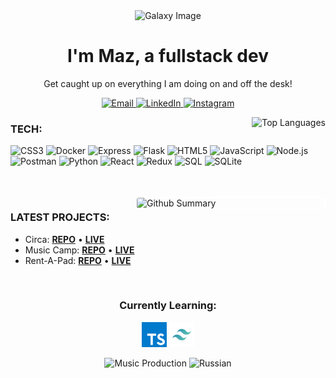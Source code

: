 <div align="center">
  <img alt="Galaxy Image" width="180" src="https://media0.giphy.com/media/xT39CTrFW4nHLdBPpu/200w.gif?cid=6c09b9522t1iyv61d6c3bc4se6d600z22f29lbgfi10x9e0b&ep=v1_gifs_search&rid=200w.gif&ct=g">  
  <h1 align="center">I'm Maz, a fullstack dev</h1> 
  Get caught up on everything I am doing on and off the desk!
</div>

<p align="center">
  <a href="mailto:sherifmaazin@gmail.com">
    <img src="https://img.icons8.com/fluency/48/000000/email.png" alt="Email" width="40" />
  </a>
  <a href="https://www.linkedin.com/in/maazin-sherif-5722b1178/">
    <img src="https://img.icons8.com/fluency/48/000000/linkedin.png" alt="LinkedIn" width="40" />
  </a>
  <a href="https://www.instagram.com/maazyn">
    <img src="https://img.icons8.com/fluency/48/000000/instagram-new.png" alt="Instagram" width="40" />
  </a>
</p>



<img align="right" src="https://github-readme-stats.vercel.app/api/top-langs/?username=maazyn&layout=compact&theme=dark" alt="Top Languages" />

<h3>TECH:</h3>

![CSS3](https://img.shields.io/badge/CSS3-1572B6?style=for-the-badge&logo=css3&logoColor=white)
![Docker](https://img.shields.io/badge/Docker-2496ED?style=for-the-badge&logo=docker&logoColor=white)
![Express](https://img.shields.io/badge/Express.js-000000?style=for-the-badge&logo=express&logoColor=white)
![Flask](https://img.shields.io/badge/Flask-000000?style=for-the-badge&logo=flask&logoColor=white)
![HTML5](https://img.shields.io/badge/HTML5-E34F26?style=for-the-badge&logo=html5&logoColor=white)
![JavaScript](https://img.shields.io/badge/JavaScript-F7DF1E?style=for-the-badge&logo=javascript&logoColor=black)
![Node.js](https://img.shields.io/badge/Node.js-339933?style=for-the-badge&logo=nodedotjs&logoColor=white)
![Postman](https://img.shields.io/badge/Postman-FF6C37?style=for-the-badge&logo=postman&logoColor=white)
![Python](https://img.shields.io/badge/Python-3670A0?style=for-the-badge&logo=python&logoColor=ffdd54)
![React](https://img.shields.io/badge/React-61DAFB?style=for-the-badge&logo=react&logoColor=white)
![Redux](https://img.shields.io/badge/Redux-764ABC?style=for-the-badge&logo=redux&logoColor=white)
![SQL](https://img.shields.io/badge/SQL-003B57?style=for-the-badge&logo=postgresql&logoColor=white)
![SQLite](https://img.shields.io/badge/SQLite-003B57?style=for-the-badge&logo=sqlite&logoColor=white)

<br>
<br>

<img align="right" src="https://github-profile-summary-cards.vercel.app/api/cards/stats?username=maazyn&theme=dark" alt="Github Summary" width="300" style="border: 2px solid #ffffff; border-radius: 5px;"/>


<h3>LATEST PROJECTS:</h3>

  - Circa: [**REPO**](https://github.com/maazyn/circa)   •   [**LIVE**](https://circa.onrender.com/)
  - Music Camp: [**REPO**](https://github.com/iigonzoii/music_camp) • [**LIVE**](music-camp.onrender.com/)
  - Rent-A-Pad: [**REPO**](https://github.com/maazyn/Rent-a-pad) • [**LIVE**](rent-a-pad.onrender.com/)


<br>

<div align="center">

  ### Currently Learning:
  <img src="https://raw.githubusercontent.com/github/explore/main/topics/typescript/typescript.png" alt="TypeScript" width="40" height="40" />
  <img src="https://raw.githubusercontent.com/github/explore/main/topics/tailwind/tailwind.png" alt="Tailwind CSS" width="40" height="40" />

  ![Music Production](https://img.shields.io/badge/Music%20Production-%F0%9F%8E%B5-blue?style=for-the-badge)
  ![Russian](https://img.shields.io/badge/Russian-Русскийязык-blue?style=for-the-badge)

</div>




